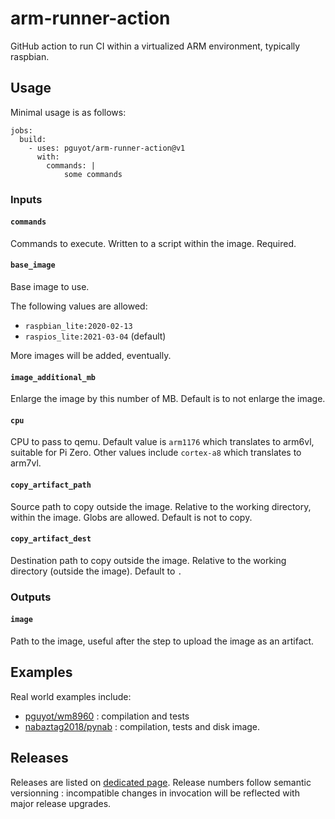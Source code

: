 # arm-runner-action
GitHub action to run CI within a virtualized ARM environment, typically
raspbian.

## Usage

Minimal usage is as follows:

    jobs:
      build:
        - uses: pguyot/arm-runner-action@v1
          with:
            commands: |
                some commands


### Inputs

#### `commands`

Commands to execute. Written to a script within the image. Required.

#### `base_image`

Base image to use.

The following values are allowed:
- `raspbian_lite:2020-02-13`
- `raspios_lite:2021-03-04` (default)

More images will be added, eventually.

#### `image_additional_mb`

Enlarge the image by this number of MB. Default is to not enlarge the image.

#### `cpu`

CPU to pass to qemu.
Default value is `arm1176` which translates to arm6vl, suitable for Pi Zero.
Other values include `cortex-a8` which translates to arm7vl.

#### `copy_artifact_path`

Source path to copy outside the image. Relative to the working directory, within the
image. Globs are allowed. Default is not to copy.

#### `copy_artifact_dest`

Destination path to copy outside the image. Relative to the working directory
(outside the image). Default to `.`

### Outputs

#### `image`

Path to the image, useful after the step to upload the image as an artifact.

## Examples

Real world examples include:
- [pguyot/wm8960](https://github.com/pguyot/wm8960/blob/master/.github/workflows/arm-runner.yml) : compilation and tests
- [nabaztag2018/pynab](https://github.com/pguyot/wm8960/blob/master/.github/workflows/arm-runner.yml) : compilation, tests and disk image.

## Releases

Releases are listed on [dedicated page](https://github.com/pguyot/arm-runner-action/releases).
Release numbers follow semantic versionning : incompatible changes in invocation will be reflected with major release upgrades.
